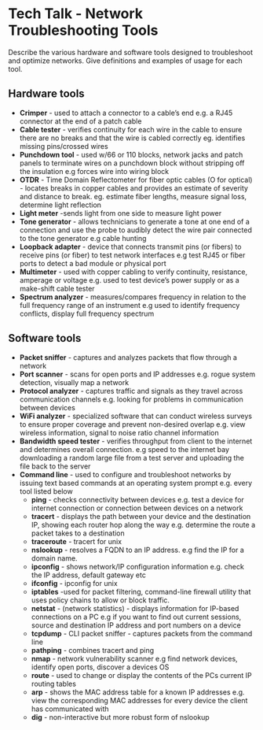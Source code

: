 # Tech Talk - Network Troubleshooting Tools

Describe the various hardware and software tools designed to troubleshoot and optimize networks. Give definitions and examples of usage for each tool.


## Hardware tools

* <b class="malachite">Crimper</b> - used to attach a connector to a cable’s end e.g. a RJ45 connector at the end of a patch cable
* <b class="malachite">Cable tester</b> - verifies continuity for each wire in the cable to ensure there are no breaks and that the wire is cabled correctly eg. identifies missing pins/crossed wires
* <b class="malachite">Punchdown tool</b> - used w/66 or 110 blocks, network jacks and patch panels to terminate wires on a punchdown block without stripping off the insulation e.g forces wire into wiring block
* <b class="malachite">OTDR</b> - Time Domain Reflectometer for fiber optic cables (O for optical) - locates breaks in copper cables and provides an estimate of severity and distance to break. eg. estimate fiber lengths, measure signal loss, determine light reflection
* <b class="malachite">Light meter</b> -sends light from one side to measure light power
* <b class="malachite">Tone generator</b> - allows technicians to generate a tone at one end of a connection and use the probe to audibly detect the wire pair connected to the tone generator e.g cable hunting
* <b class="malachite">Loopback adapter</b> - device that connects transmit pins (or fibers) to receive pins (or fiber) to test network interfaces e.g test RJ45 or fiber ports to detect a bad module or physical port
* <b class="malachite">Multimeter</b> - used with copper cabling to verify continuity, resistance, amperage or voltage e.g. used to test device’s power supply or as a make-shift cable tester
* <b class="malachite">Spectrum analyzer</b> - measures/compares frequency in relation to the full frequency range of an instrument e.g used to identify frequency conflicts, display full frequency spectrum

## Software tools

* <b class="malachite">Packet sniffer</b> - captures and analyzes packets that flow through a network
* <b class="malachite">Port scanner</b> - scans for open ports and IP addresses e.g. rogue system detection, visually map a network
* <b class="malachite">Protocol analyzer</b> - captures traffic and signals as they travel across communication channels e.g. looking for problems in communication between devices 
* <b class="malachite">WiFi analyzer</b> - specialized software that can conduct wireless surveys to ensure proper coverage and prevent non-desired overlap e.g. view wireless information, signal to noise ratio channel information
* <b class="malachite">Bandwidth speed tester</b> - verifies throughput from client to the internet and determines overall connection. e.g speed to the internet bay downloading a random large file from a test server and uploading the file back to the server
* <b class="malachite">Command line</b> - used to configure and troubleshoot networks by issuing text based commands at an operating system prompt e.g. every tool listed below
    * <b class="malachite">ping</b> - checks connectivity between devices e.g. test a device for internet connection or connection between devices on a network
    * <b class="malachite">tracert</b> - displays the path between your device and the destination IP, showing each router hop along the way e.g. determine the route a packet takes to a destination
    * <b class="malachite">traceroute</b> - tracert for unix
    * <b class="malachite">nslookup</b> - resolves a FQDN to an IP address. e.g find the IP for a domain name. 
    * <b class="malachite">ipconfig</b> - shows network/IP configuration information e.g. check the IP address, default gateway etc
    * <b class="malachite">ifconfig</b> - ipconfig for unix
    * <b class="malachite">iptables</b> -used for packet filtering, command-line firewall utility that uses policy chains to allow or block traffic. 
    * <b class="malachite">netstat</b> - (network statistics) - displays information for IP-based connections on a PC e.g if you want to find out current sessions, source and destination IP address and port numbers on a device
    * <b class="malachite">tcpdump</b> - CLI packet sniffer - captures packets from the command line 
    * <b class="malachite">pathping</b> - combines tracert and ping
    * <b class="malachite">nmap</b> - network vulnerability scanner e.g find network devices, identify open ports, discover a devices OS
    * <b class="malachite">route</b> - used to change or display the contents of the PCs current IP routing tables
    * <b class="malachite">arp</b> - shows the MAC address table for a known IP addresses e.g. view the corresponding MAC addresses for every device the client has communicated with
    * <b class="malachite">dig</b> - non-interactive but more robust form of nslookup

